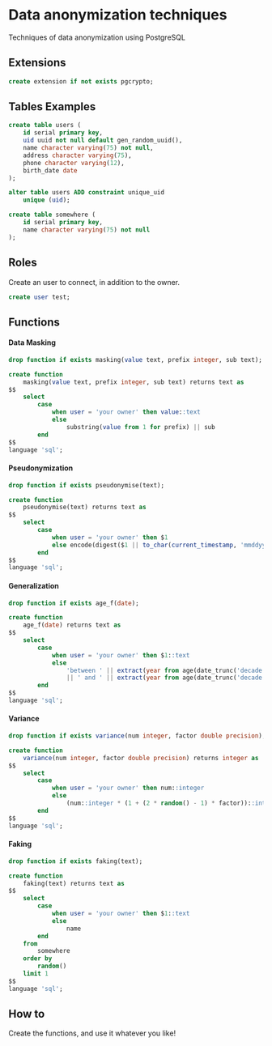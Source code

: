 # Data anonymization techniques
Techniques of data anonymization using PostgreSQL

## Extensions
```sql
create extension if not exists pgcrypto;
```

## Tables Examples
```sql
create table users (
    id serial primary key,
    uid uuid not null default gen_random_uuid(),
    name character varying(75) not null,
    address character varying(75),
    phone character varying(12),
    birth_date date
);

alter table users ADD constraint unique_uid
    unique (uid);

create table somewhere (
    id serial primary key,
    name character varying(75) not null
);

```

## Roles
Create an user to connect, in addition to the owner.
```sql
create user test;
```

## Functions

#### Data Masking
```sql
drop function if exists masking(value text, prefix integer, sub text);

create function
    masking(value text, prefix integer, sub text) returns text as
$$
    select
        case
            when user = 'your owner' then value::text
            else
                substring(value from 1 for prefix) || sub
        end
$$
language 'sql';
```

#### Pseudonymization
```sql
drop function if exists pseudonymise(text);

create function
    pseudonymise(text) returns text as
$$
    select
        case
            when user = 'your owner' then $1
            else encode(digest($1 || to_char(current_timestamp, 'mmddyyyyhh24miss'), 'sha1'), 'hex')
        end
$$
language 'sql';
```

#### Generalization
```sql
drop function if exists age_f(date);

create function
    age_f(date) returns text as
$$
    select
        case
            when user = 'your owner' then $1::text
            else
                'between ' || extract(year from age(date_trunc('decade', $1::date) + '1 decade'::interval))::text
                || ' and ' || extract(year from age(date_trunc('decade', $1::date)))::text
        end
$$
language 'sql';
```

#### Variance
```sql
drop function if exists variance(num integer, factor double precision);

create function
    variance(num integer, factor double precision) returns integer as
$$
    select
        case
            when user = 'your owner' then num::integer
            else
                (num::integer * (1 + (2 * random() - 1) * factor))::integer
        end
$$
language 'sql';
```

#### Faking
```sql
drop function if exists faking(text);

create function
    faking(text) returns text as
$$
    select
        case
            when user = 'your owner' then $1::text
            else
                name
        end
    from
        somewhere
    order by
        random()
    limit 1
$$
language 'sql';
```

## How to
Create the functions, and use it whatever you like!
